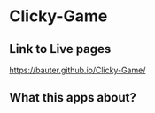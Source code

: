 # Clicky-Game

## Link to Live pages

https://bauter.github.io/Clicky-Game/

## What this apps about?
